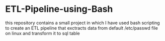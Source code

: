 # ETL-Pipeline-using-Bash
this repository contains a small project in which I have used bash scripting to create an ETL pipeline that exctracts data from default /etc/passwd file on linux and transform it to sql table
